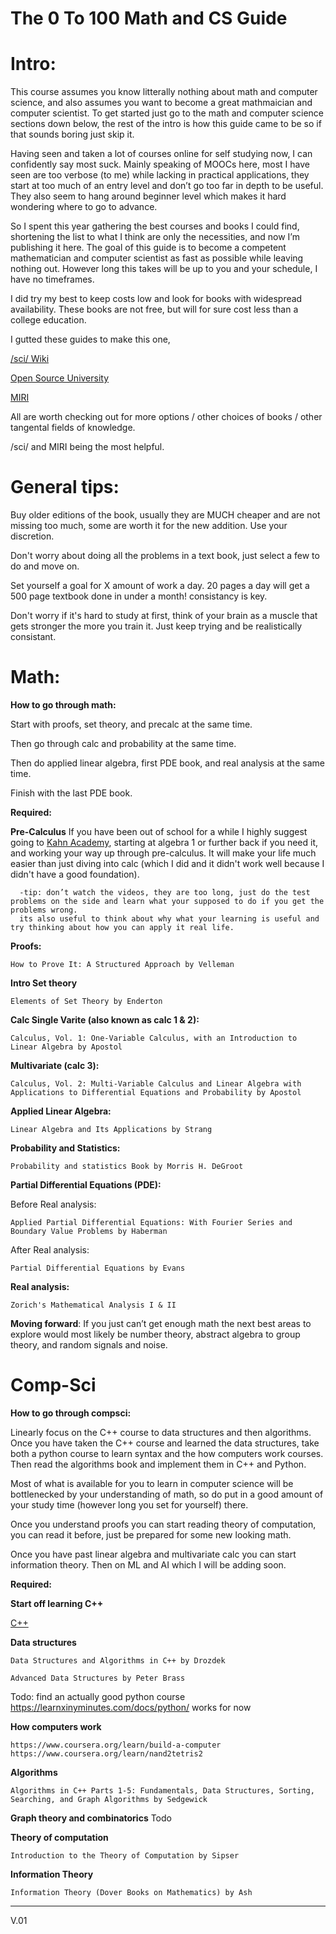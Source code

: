 # The 0 To 100 Math and CS Guide



# Intro:
   This course assumes you know litterally nothing about math and computer science, and also assumes you want to become a great mathmaician and computer scientist. To get started just go to the math and computer science sections down below, the rest of the intro is how this guide came to be so if that sounds boring just skip it.

   Having seen and taken a lot of courses online for self studying now, I can confidently say most suck. Mainly speaking of MOOCs here, most I have seen are too verbose (to me) while lacking in practical applications, they start at too much of an entry level and don’t go too far in depth to be useful. They also seem to hang around beginner level which makes it hard wondering where to go to advance. 

   So I spent this year gathering the best courses and books I could find, shortening the list to what I think are only the necessities, and now I’m publishing it here. The goal of this guide is to become a competent mathematician and computer scientist as fast as possible while leaving nothing out. However long this takes will be up to you and your schedule, I have no timeframes.

   I did try my best to keep costs low and look for books with widespread availability. These books are not free, but will for sure cost less than a college education.

   I gutted these guides to make this one, 

   [/sci/ Wiki](https://4chan-science.fandom.com/wiki/Mathematics)
   
   [Open Source University](https://github.com/ossu/computer-science)
   
   [MIRI](https://intelligence.org/research-guide/)
   
    
   All are worth checking out for more options / other choices of books / other tangental fields of knowledge. 
   
   /sci/ and MIRI being the most helpful.
   
# General tips:

   
   Buy older editions of the book, usually they are MUCH cheaper and are not missing too much, some are worth it for the new addition. Use your discretion. 
      
   Don't worry about doing all the problems in a text book, just select a few to do and move on.
      
   Set yourself a goal for X amount of work a day. 20 pages a day will get a 500 page textbook done in under a month! consistancy is key.
   
   Don't worry if it's hard to study at first, think of your brain as a muscle that gets stronger the more you train it. Just keep trying and be realistically consistant.
    
    
# Math:
   **How to go through math:**
    
   Start with proofs, set theory, and precalc at the same time.
        
   Then go through calc and probability at the same time.

   Then do applied linear algebra, first PDE book, and real analysis at the same time.

   Finish with the last PDE book.




   **Required:**

**Pre-Calculus**
If you have been out of school for a while I highly suggest going to [Kahn Academy](https://www.khanacademy.org/math), starting at algebra 1 or further back if you need it, and working your way up through pre-calculus. It will make your life much easier than just diving into calc (which I did and it didn't work well because I didn't have a good foundation). 

      -tip: don’t watch the videos, they are too long, just do the test problems on the side and learn what your supposed to do if you get the problems wrong.
      its also useful to think about why what your learning is useful and try thinking about how you can apply it real life.
   

**Proofs:**

    How to Prove It: A Structured Approach by Velleman

**Intro Set theory**
        
    Elements of Set Theory by Enderton

**Calc Single Varite (also known as calc 1 & 2):**

    Calculus, Vol. 1: One-Variable Calculus, with an Introduction to Linear Algebra by Apostol

**Multivariate (calc 3):**
    
    Calculus, Vol. 2: Multi-Variable Calculus and Linear Algebra with Applications to Differential Equations and Probability by Apostol


**Applied Linear Algebra:**

    Linear Algebra and Its Applications by Strang 


**Probability and Statistics:**

    Probability and statistics Book by Morris H. DeGroot

**Partial Differential Equations (PDE):**

   Before Real analysis:

    Applied Partial Differential Equations: With Fourier Series and Boundary Value Problems by Haberman 
        
   After Real analysis:
        
    Partial Differential Equations by Evans
        

**Real analysis:**

    Zorich's Mathematical Analysis I & II
    

**Moving forward**:
    If you just can’t get enough math the next best areas to explore would most likely be number theory, abstract algebra to group theory, and random signals and noise.
    
    
# Comp-Sci
   **How to go through compsci:**
        
   Linearly focus on the C++ course to data structures and then algorithms. Once you have taken the C++ course and learned the data structures, take both a python course to learn syntax and the how computers work courses. Then read the algorithms book and implement them in C++ and Python. 

   Most of what is available for you to learn in computer science will be bottlenecked by your understanding of math, so do put in a good amount of your study time (however long you set for yourself) there.

   Once you understand proofs you can start reading theory of computation, you can read it before, just be prepared for some new looking math.

   Once you have past linear algebra and multivariate calc you can start information theory. Then on ML and AI which I will be adding soon.

        
   **Required:**

**Start off learning C++**

   [C++](https://www.learncpp.com/)

**Data structures**

    Data Structures and Algorithms in C++ by Drozdek

    Advanced Data Structures by Peter Brass

Todo: find an actually good python course
    https://learnxinyminutes.com/docs/python/ works for now

**How computers work**
    
    https://www.coursera.org/learn/build-a-computer
    https://www.coursera.org/learn/nand2tetris2
        
**Algorithms**

    Algorithms in C++ Parts 1-5: Fundamentals, Data Structures, Sorting, Searching, and Graph Algorithms by Sedgewick


**Graph theory and combinatorics**
        Todo


**Theory of computation**

    Introduction to the Theory of Computation by Sipser

**Information Theory**
 
    Information Theory (Dover Books on Mathematics) by Ash

-----------------------------------------------------------------------------------------------------------------------------------------
    
V.01
